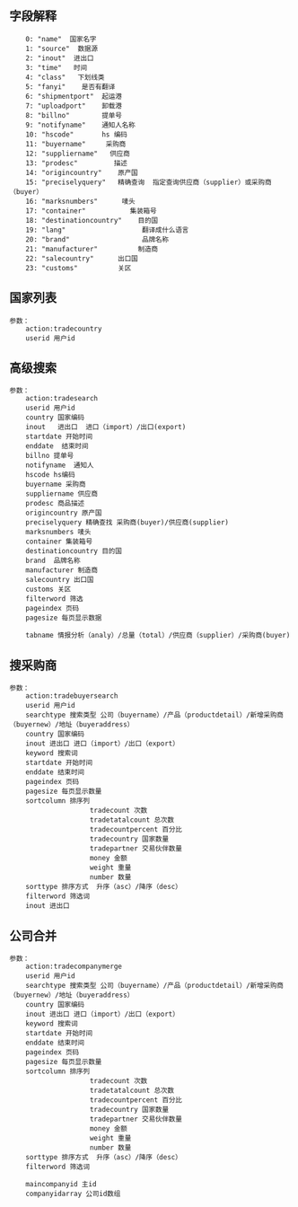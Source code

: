 ## 字段解释
		0: "name"  国家名字
		1: "source"  数据源
		2: "inout"  进出口
		3: "time"   时间
		4: "class"   下划线类
		5: "fanyi"    是否有翻译
		6: "shipmentport"  起运港
		7: "uploadport"    卸载港
		8: "billno"        提单号   
		9: "notifyname"    通知人名称
		10: "hscode"       hs 编码
		11: "buyername"     采购商
		12: "suppliername"   供应商
		13: "prodesc"         描述
		14: "origincountry"    原产国
		15: "preciselyquery"   精确查询  指定查询供应商（supplier）或采购商（buyer）
		16: "marksnumbers"      唛头
		17: "container"           集装箱号
		18: "destinationcountry"    目的国
		19: "lang"                   翻译成什么语言
		20: "brand"                  品牌名称  
		21: "manufacturer"          制造商
		22: "salecountry"      出口国
		23: "customs"          关区

## 国家列表
	参数：
		action:tradecountry
		userid 用户id	

## 高级搜索 
	参数：
		action:tradesearch
		userid 用户id
		country 国家编码
		inout   进出口  进口（import）/出口(export)
		startdate 开始时间
		enddate  结束时间
		billno 提单号
		notifyname  通知人
		hscode hs编码
		buyername 采购商
		suppliername 供应商
		prodesc 商品描述
		origincountry 原产国
		preciselyquery 精确查找 采购商(buyer)/供应商(supplier)
		marksnumbers 唛头
		container 集装箱号
		destinationcountry 目的国
		brand  品牌名称
		manufacturer 制造商
		salecountry 出口国
		customs 关区
		filterword 筛选
		pageindex 页码
		pagesize 每页显示数据

		tabname 情报分析（analy）/总量（total）/供应商（supplier）/采购商(buyer)

## 搜采购商
	参数：
		action:tradebuyersearch
		userid 用户id
		searchtype 搜索类型 公司（buyername）/产品（productdetail）/新增采购商（buyernew）/地址（buyeraddress）
		country 国家编码
		inout 进出口 进口（import）/出口（export）
		keyword 搜索词
		startdate 开始时间
		enddate 结束时间
		pageindex 页码
		pagesize 每页显示数量
		sortcolumn 排序列
						tradecount 次数
						tradetatalcount 总次数
						tradecountpercent 百分比
						tradecountry 国家数量
						tradepartner 交易伙伴数量
						money 金额
						weight 重量
						number 数量
		sorttype 排序方式  升序（asc）/降序（desc）
		filterword 筛选词
		inout 进出口

## 公司合并
	参数：
		action:tradecompanymerge
		userid 用户id
		searchtype 搜索类型 公司（buyername）/产品（productdetail）/新增采购商（buyernew）/地址（buyeraddress）
		country 国家编码
		inout 进出口 进口（import）/出口（export）
		keyword 搜索词
		startdate 开始时间
		enddate 结束时间
		pageindex 页码
		pagesize 每页显示数量
		sortcolumn 排序列
						tradecount 次数
						tradetatalcount 总次数
						tradecountpercent 百分比
						tradecountry 国家数量
						tradepartner 交易伙伴数量
						money 金额
						weight 重量
						number 数量
		sorttype 排序方式  升序（asc）/降序（desc）
		filterword 筛选词
 		
 		maincompanyid 主id
 		companyidarray 公司id数组



